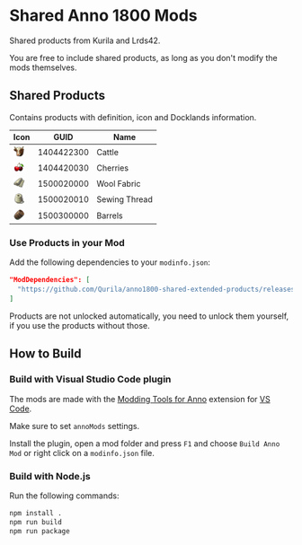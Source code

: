 # Shared Anno 1800 Mods

Shared products from Kurila and Lrds42.

You are free to include shared products, as long as you don't modify the mods themselves.

## Shared Products

Contains products with definition, icon and Docklands information.

Icon | GUID | Name |
---|---|---|
<img src="./doc/icon_cattle_16.png" width="20" /> | 1404422300 | Cattle |
<img src="./[Shared] Extended Products (Kurila)/data/products/cherries/icon_cherries.png" width="20" /> | 1404420030 | Cherries |
<img src="./doc/icon_cloth_16.png" width="20" /> | 1500020000 | Wool Fabric |
<img src="./doc/icon_wool_16.png" width="20" /> | 1500020010 | Sewing Thread |
<img src="./[Shared] Extended Products (Kurila)/data/products/barrels/icon_barrels.png" width="20" /> | 1500300000 | Barrels |

### Use Products in your Mod

Add the following dependencies to your `modinfo.json`:
```json
"ModDependencies": [
  "https://github.com/Qurila/anno1800-shared-extended-products/releases/download/v1.0.0/shared-extended-products-kurila.zip",
]
```

Products are not unlocked automatically, you need to unlock them yourself, if you use the products without those.

## How to Build

### Build with Visual Studio Code plugin

The mods are made with the [Modding Tools for Anno](https://marketplace.visualstudio.com/items?itemName=JakobHarder.anno-modding-tools) extension for [VS Code](https://code.visualstudio.com/).

Make sure to set `annoMods` settings.

Install the plugin, open a mod folder and press `F1` and choose `Build Anno Mod` or right click on a `modinfo.json` file.

### Build with Node.js

Run the following commands:

```
npm install .
npm run build
npm run package
```
